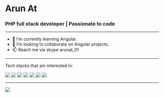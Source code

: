 # Arun At
### PHP full stack developer | Passionate to code

---

- 🌱 I’m currently learning Angular.
- 💞️ I’m looking to collaborate on Angular projects.
- 📫 Reach me via skype arunat_01

---

Tech stacks that am interested in:
<p>
<img src="https://img.shields.io/badge/PHP-777BB4?style=for-the-badge&logo=php&logoColor=white" />
<img src="https://img.shields.io/badge/HTML5-E34F26?style=for-the-badge&logo=html5&logoColor=white" />
<img src="https://img.shields.io/badge/CSS-239120?&style=for-the-badge&logo=css3&logoColor=white" />
<img src="https://img.shields.io/badge/JavaScript-F7DF1E?style=for-the-badge&logo=javascript&logoColor=black" />
<img src="https://img.shields.io/badge/TypeScript-007ACC?style=for-the-badge&logo=typescript&logoColor=white" />
<img src="https://img.shields.io/badge/Angular-DD0031?style=for-the-badge&logo=angular&logoColor=white" />
<img src="https://img.shields.io/badge/MySQL-00000F?style=for-the-badge&logo=mysql&logoColor=white&color=orange" />
</p>

---

[<img src="https://github-readme-stats.vercel.app/api/top-langs?username=At-Arun&theme=blue=green"/>](https://github-readme-stats.vercel.app/api/top-langs/?username=At-Arun)
<!---
At-Arun/At-Arun is a ✨ special ✨ repository because its `README.md` (this file) appears on your GitHub profile.
You can click the Preview link to take a look at your changes.
--->
